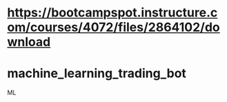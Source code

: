 # https://bootcampspot.instructure.com/courses/4072/files/2864102/download
# machine_learning_trading_bot
 ML
